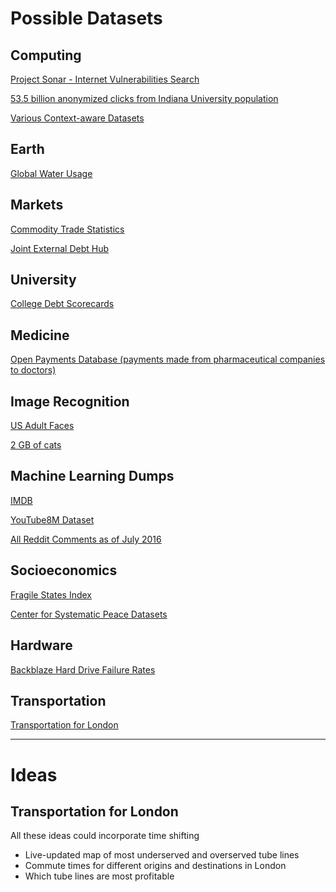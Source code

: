# Possible Datasets

## Computing

[Project Sonar - Internet Vulnerabilities Search](https://sonar.labs.rapid7.com)

[53.5 billion anonymized clicks from Indiana University population](http://cnets.indiana.edu/groups/nan/webtraffic/click-dataset/)

[Various Context-aware Datasets](https://github.com/irecsys/CARSKit/tree/master/context-aware_data_sets)

## Earth

[Global Water Usage](http://www.fao.org/nr/water/aquastat/data/query/index.html?lang=en)

## Markets

[Commodity Trade Statistics](https://comtrade.un.org/db/)

[Joint External Debt Hub](http://www.jedh.org)

## University

[College Debt Scorecards](https://collegescorecard.ed.gov/data/)

## Medicine

[Open Payments Database (payments made from pharmaceutical companies to doctors)](https://openpaymentsdata.cms.gov)

## Image Recognition

[US Adult Faces](http://wilmabainbridge.com/facememorability2.html)

[2 GB of cats](https://web.archive.org/web/20150520175645/http://137.189.35.203/WebUI/CatDatabase/catData.html)

## Machine Learning Dumps

[IMDB](http://www.imdb.com/interfaces)

[YouTube8M Dataset](https://research.google.com/youtube8m/index.html)

[All Reddit Comments as of July 2016](https://www.reddit.com/r/datasets/comments/3bxlg7/i_have_every_publicly_available_reddit_comment/)

## Socioeconomics

[Fragile States Index](http://fsi.fundforpeace.org/data)

[Center for Systematic Peace Datasets](http://www.systemicpeace.org)

## Hardware

[Backblaze Hard Drive Failure Rates](https://www.backblaze.com/b2/hard-drive-test-data.html)

## Transportation

[Transportation for London](https://tfl.gov.uk/info-for/open-data-users/)

---

# Ideas

## Transportation for London

All these ideas could incorporate time shifting
 - Live-updated map of most underserved and overserved tube lines
 - Commute times for different origins and destinations in London
 - Which tube lines are most profitable
